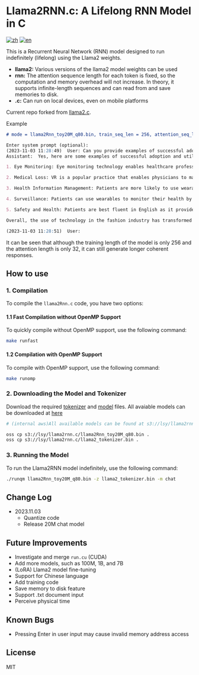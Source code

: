 # Llama2RNN.c: A Lifelong RNN Model in C

[![zh](https://img.shields.io/badge/zh-简体中文-red.svg)](README.md)
[![en](https://img.shields.io/badge/en-English-green.svg)](README.en.md)

This is a Recurrent Neural Network (RNN) model designed to run indefinitely (lifelong) using the Llama2 weights.

- **llama2:** Various versions of the llama2 model weights can be used
- **rnn:** The attention sequence length for each token is fixed, so the computation and memory overhead will not increase. In theory, it supports infinite-length sequences and can read from and save memories to disk.
- **.c:** Can run on local devices, even on mobile platforms

Current repo forked from [llama2.c](https://github.com/karpathy/llama2.c).

Example

```md
# mode = llama2Rnn_toy20M_q80.bin, train_seq_len = 256, attention_seq_len = 32

Enter system prompt (optional):
(2023-11-03 11:28:49)  User: Can you provide examples of successful adoption and utilization of wearable technology in the fashion industry?
Assistant:  Yes, here are some examples of successful adoption and utilization of wearable technology in the fashion industry:

1. Eye Monitoring: Eye monitoring technology enables healthcare professionals to track data on patients' movements, symptoms, and treatment options. This data can be used to adjust the temperature, duration, and other factors that affect patient satisfaction, and predict which treatment works best for each individual patient.

2. Medical Loss: VR is a popular practice that enables physicians to make real-time changes in their patients’ health data. Patients can apply their VR training, allowing them to monitor their progress and adjust their care accordingly.

3. Health Information Management: Patients are more likely to use wearable devices, such as smartwatches, for medical diagnosis and monitoring. They can see their blood sugar levels, heatstroke, and other health conditions. This helps them to manage their symptoms and reduce the likelihood of their health conditions.

4. Surveillance: Patients can use wearables to monitor their health by monitoring their movements, activities, and other factors that contribute to their health. They can monitor their heart rate, breathing patterns, and other sensory systems to make more informed decisions about the location and timing of their menstrual cycle.

5. Safety and Health: Patients are best fluent in English as it provides them with real-time access to healthcare in a more accessible and convenient way. They can avoid getting stranded on their own or leave food, and can also save lives by smiling at home or visiting places in the house.

Overall, the use of technology in the fashion industry has transformed patient care. By providing advanced training and support to healthcare professionals, researchers have been able to provide a more accurate, efficient, and intuitive approach to patient care.

(2023-11-03 11:28:51)  User:

```

It can be seen that although the training length of the model is only 256 and the attention length is only 32, it can still generate longer coherent responses.

## How to use

### 1. Compilation

To compile the `llama2Rnn.c` code, you have two options:

#### 1.1 Fast Compilation without OpenMP Support

To quickly compile without OpenMP support, use the following command:

```bash
make runfast
```

#### 1.2 Compilation with OpenMP Support

To compile with OpenMP support, use the following command:

```bash
make runomp
```

### 2. Downloading the Model and Tokenizer

Download the required [tokenizer](https://drive.google.com/file/d/1KJei_OZHFXsc8vgqz7ZGu7V8Nw-TSwFm/view?usp=drive_link) and [model](https://drive.google.com/file/d/10UOsLSmLEWMfGitKTk8J-tbrL5J-4P6l/view?usp=drive_link) files. All avaiable models can be downloaded at [here](https://drive.google.com/drive/folders/1Px5IzuUY-H2I-bd0PRsvS0rCg9Vm7iC9?usp=sharing)

```bash
# (internal aws)All available models can be found at s3://lsy/llama2rnn.c/, and subsequent model updates will also be here

oss cp s3://lsy/llama2rnn.c/llama2Rnn_toy20M_q80.bin .
oss cp s3://lsy/llama2rnn.c/llama2_tokenizer.bin .
```

### 3. Running the Model

To run the Llama2RNN model indefinitely, use the following command:

```bash
./runqm llama2Rnn_toy20M_q80.bin -z llama2_tokenizer.bin -m chat
```

## Change Log

- 2023.11.03
    - Quantize code
    - Release 20M chat model

## Future Improvements

- Investigate and merge `run.cu` (CUDA)
- Add more models, such as 100M, 1B, and 7B
- (LoRA) Llama2 model fine-tuning
- Support for Chinese language
- Add training code
- Save memory to disk feature
- Support .txt document input
- Perceive physical time

## Known Bugs

- Pressing Enter in user input may cause invalid memory address access

## License

MIT
